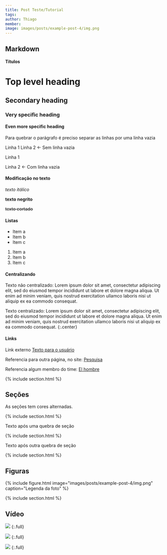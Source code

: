 ```yaml
---
title: Post Teste/Tutorial
tags:
author: Thiago
member:
image: images/posts/example-post-4/img.png
---
```


## Markdown

#### Títulos

# Top level heading
## Secondary heading
### Very specific heading
#### Even more specific heading

Para quebrar o parágrafo é preciso separar as linhas por uma linha vazia

Linha 1
Linha 2 <- Sem linha vazia

Linha 1

Linha 2 <- Com linha vazia

#### Modificação no texto

_texto itálico_

**texto negrito**

~~texto cortado~~

#### Listas

- Item a
- Item b
- Item c

1. Item a
2. Item b
3. Item c

#### Centralizando

Texto não centralizado: Lorem ipsum dolor sit amet, consectetur adipiscing elit, sed do eiusmod tempor incididunt ut labore et dolore magna aliqua. Ut enim ad minim veniam, quis nostrud exercitation ullamco laboris nisi ut aliquip ex ea commodo consequat.

Texto centralizado: Lorem ipsum dolor sit amet, consectetur adipiscing elit, sed do eiusmod tempor incididunt ut labore et dolore magna aliqua. Ut enim ad minim veniam, quis nostrud exercitation ullamco laboris nisi ut aliquip ex ea commodo consequat.
{:.center}

#### Links

Link externo [Texto para o usuário](https://www.google.com/)

Referencia para outra página, no site: [Pesquisa](/research)

Referencia algum membro do time: [El hombre](/members/gabriel)

{% include section.html %}

## Seções

As seções tem cores alternadas.

{% include section.html %} 

Texto após uma quebra de seção

{% include section.html %} 

Texto após outra quebra de seção

{% include section.html %} 

## Figuras

{%
  include figure.html
  image="images/posts/example-post-4/img.png"
  caption="Legenda da foto"
%}

{% include section.html %}

## Vídeo

![](https://www.youtube.com/watch?v=worP6qwyBGQ)
{:.full}

![](https://www.dailymotion.com/video/x7tfyq3)
{:.full}

![](https://vimeo.com/263856289)
{:.full}

